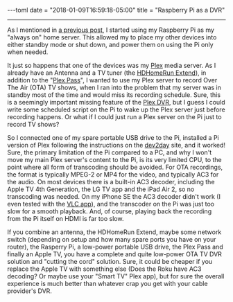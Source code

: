 ---toml
date = "2018-01-09T16:59:18-05:00"
title = "Raspberry Pi as a DVR"

---

As I mentioned in [a previous post](https://benad.me/blog/2017/11/06/raspberry-pi-your-home-linux-server/), I started using my Raspberry Pi as my "always on" home server. This allowed my to place my other devices into either standby mode or shut down, and power them on using the Pi only when needed.

It just so happens that one of the devices was my [Plex](https://www.plex.tv/) media server. As I already have an Antenna and a TV tuner (the [HDHomeRun Extend](https://www.silicondust.com/product/hdhomerun-extend/)), in addition to the "[Plex Pass](https://www.plex.tv/features/plex-pass/)", I wanted to use my Plex server to record Over The Air (OTA) TV shows, when I ran into the problem that my server was in standby most of the time and would miss its recording schedule. Sure, this is a seemingly important missing feature of the [Plex DVR](https://www.plex.tv/features/live-tv-dvr/), but I guess I could write some scheduled script on the Pi to wake up the Plex server just before recording happens. Or what if I could just run a Plex server on the Pi just to record TV shows?

So I connected one of my spare portable USB drive to the Pi, installed a Pi version of Plex following the instructions on the [dev2day](https://dev2day.de/projects/) site, and it worked! Sure, the primary limitation of the Pi compared to a PC, and why I won't move my main Plex server's content to the Pi, is its very limited CPU, to the point where all form of transcoding should be avoided. For OTA recordings, the format is typically MPEG-2 or MP4 for the video, and typically AC3 for the audio. On most devices there is a built-in AC3 decoder, including the Apple TV 4th Generation, the LG TV app and the iPad Air 2, so no transcoding was needed. On my iPhone SE the AC3 decoder didn't work (I even tested with the [VLC app](https://www.videolan.org/vlc/download-ios.html)), and the transcoder on the Pi was just too slow for a smooth playback. And, of course, playing back the recording from the Pi itself on HDMI is far too slow.

If you combine an antenna, the HDHomeRun Extend, maybe some network switch (depending on setup and how many spare ports you have on your router), the Rasperry Pi, a low-power portable USB drive, the Plex Pass and finally an Apple TV, you have a complete and quite low-power OTA TV DVR solution and "cutting the cord" solution. Sure, it could be cheaper if you replace the Apple TV with something else (Does the Roku have AC3 decoding? Or maybe use your "Smart TV" Plex app), but for sure the overall experience is much better than whatever crap you get with your cable provider's DVR.


